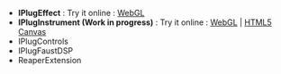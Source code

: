 * **IPlugEffect** : Try it online : [WebGL](https://iplug2.github.io/webgl/IPlugEffect/)
* **IPlugInstrument (Work in progress)** : Try it online : [WebGL](https://iplug2.github.io/webgl/IPlugInstrument/) | [HTML5 Canvas](https://iplug2.github.io/canvas/IPlugInstrument/)
* IPlugControls
* IPlugFaustDSP
* ReaperExtension
